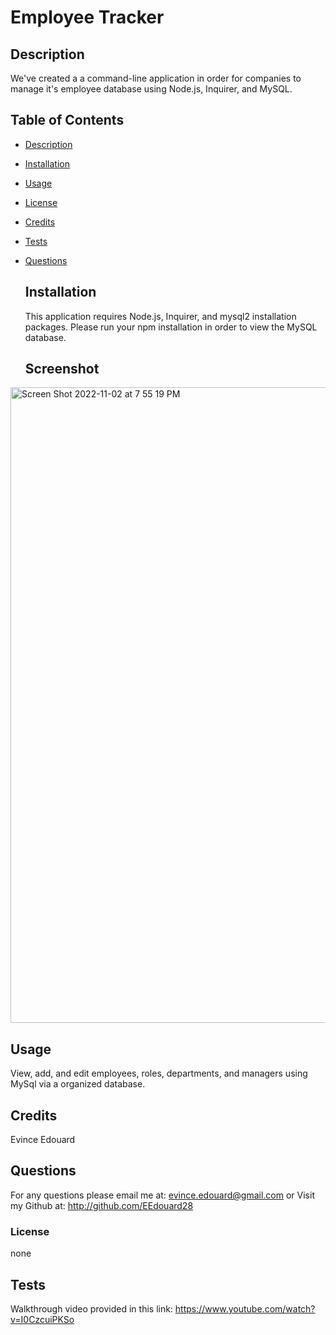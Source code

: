 # Employee Tracker

## Description

We've created a a command-line application in order for companies to manage it's employee database using Node.js, Inquirer, and MySQL.

## Table of Contents

- [Description](#description)
- [Installation](#installation)
- [Usage](#usage)
- [License](#license)
- [Credits](#credits)
- [Tests](#tests)
- [Questions](#questions)

  ## Installation

  This application requires Node.js, Inquirer, and mysql2 installation packages. Please run your npm installation in order to view the MySQL database.

  ## Screenshot
<img width="1017" alt="Screen Shot 2022-11-02 at 7 55 19 PM" src="https://user-images.githubusercontent.com/111817163/199623960-89635608-859d-42b8-a83e-86b059a623b6.png">

  ## Usage

  View, add, and edit employees, roles, departments, and managers using MySql via a organized database.

  ## Credits

  Evince Edouard

  ## Questions

  For any questions please email me at: evince.edouard@gmail.com
  or Visit my Github at: http://github.com/EEdouard28

  ### License

  none

  ## Tests

Walkthrough video provided in this link: https://www.youtube.com/watch?v=I0CzcuiPKSo
